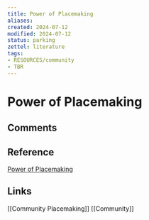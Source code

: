 ```yaml
---
title: Power of Placemaking
aliases: 
created: 2024-07-12
modified: 2024-07-12
status: parking
zettel: literature
tags:
- RESOURCES/community
- TBR
---
```

# Power of Placemaking
## Comments

## Reference
[Power of Placemaking](https://placemakingcommunity.ca/wp-content/uploads/2023/11/Snapshots-CHCI-Nov-3-English.pdf)
## Links
[[Community Placemaking]] 
[[Community]] 